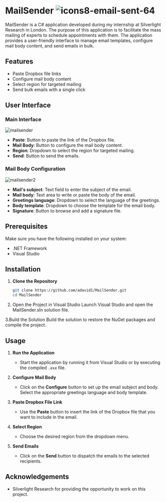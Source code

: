# MailSender ![icons8-email-sent-64](https://github.com/adavid1/MailSender/assets/36786512/093b00cd-5bbd-4f51-8a7b-4dcffc09fe0a)


MailSender is a C# application developed during my internship at Silverlight Research in London. The purpose of this application is to facilitate the mass mailing of experts to schedule appointments with them. The application provides a user-friendly interface to manage email templates, configure mail body content, and send emails in bulk.

## Features

- Paste Dropbox file links
- Configure mail body content
- Select region for targeted mailing
- Send bulk emails with a single click

## User Interface

### Main Interface

![mailsender](https://github.com/adavid1/MailSender/assets/36786512/ea6f8edb-917a-4eca-8111-7679e9aaec3d)

- **Paste**: Button to paste the link of the Dropbox file.
- **Mail Body**: Button to configure the mail body content.
- **Region**: Dropdown to select the region for targeted mailing.
- **Send**: Button to send the emails.

### Mail Body Configuration

![mailsender2](https://github.com/adavid1/MailSender/assets/36786512/a23cd983-5694-495c-88c4-cc42cb8ea53b)

- **Mail's subject**: Text field to enter the subject of the email.
- **Mail body**: Text area to write or paste the body of the email.
- **Greetings language**: Dropdown to select the language of the greetings.
- **Body template**: Dropdown to choose the template for the email body.
- **Signature**: Button to browse and add a signature file.

## Prerequisites

Make sure you have the following installed on your system:

- .NET Framework
- Visual Studio

## Installation

1. **Clone the Repository**
   ```bash
   git clone https://github.com/adavid1/MailSender.git
   cd MailSender
   ```

2. Open the Project in Visual Studio
Launch Visual Studio and open the MailSender.sln solution file.

3.Build the Solution
Build the solution to restore the NuGet packages and compile the project.

## Usage

1. **Run the Application**
   - Start the application by running it from Visual Studio or by executing the compiled `.exe` file.

2. **Configure Mail Body**
   - Click on the **Configure** button to set up the email subject and body. Select the appropriate greetings language and body template.

3. **Paste Dropbox File Link**
   - Use the **Paste** button to insert the link of the Dropbox file that you want to include in the email.

4. **Select Region**
   - Choose the desired region from the dropdown menu.

5. **Send Emails**
   - Click on the **Send** button to dispatch the emails to the selected recipients.

## Acknowledgements

- Silverlight Research for providing the opportunity to work on this project.
